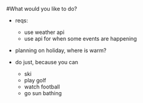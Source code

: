 #What would you like to do?
* reqs:
    - use weather api
    - use api for when some events are happening
    
* planning on holiday, where is warm?
* do just, because you can

    - ski
    - play golf
    - watch football
    - go sun bathing
    